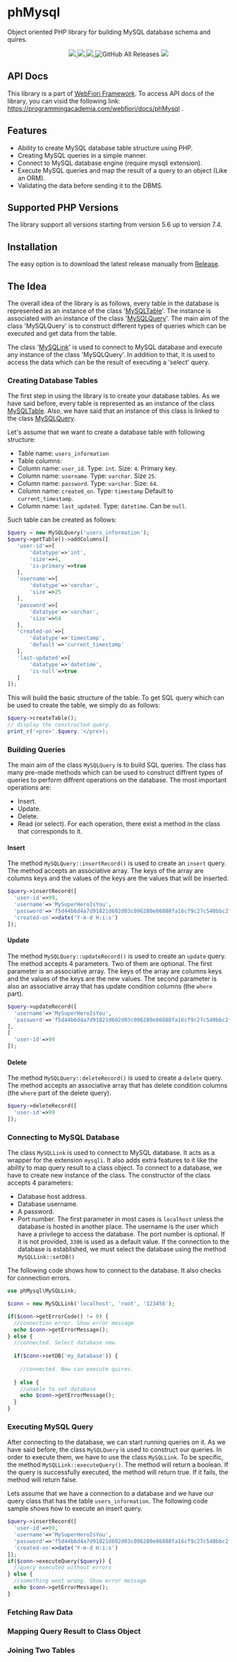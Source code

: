 # phMysql
Object oriented PHP library for building MySQL database schema and quires. 
<p align="center">
  <a href="https://travis-ci.org/usernane/phMysql">
    <img src="https://travis-ci.org/usernane/phMysql.svg?branch=master">
  </a>
  <a href="https://codecov.io/gh/usernane/phMysql">
    <img src="https://codecov.io/gh/usernane/phMysql/branch/master/graph/badge.svg" />
  </a>
  <a href="https://github.com/usernane/phMysql/releases">
      <img src="https://img.shields.io/github/release/usernane/phMySql.svg?label=latest" />
  </a>
  <img alt="GitHub All Releases" src="https://img.shields.io/packagist/dt/webfiori/ph-mysql?color=light-green">
  <a href="https://paypal.me/IbrahimBinAlshikh">
    <img src="https://img.shields.io/endpoint.svg?url=https%3A%2F%2Fprogrammingacademia.com%2Fwebfiori%2Fapis%2Fshields-get-dontate-badget">
  </a>
</p>

## API Docs
This library is a part of <a href="https://github.com/usernane/webfiori">WebFiori Framework</a>. To access API docs of the library, you can visid the following link: https://programmingacademia.com/webfiori/docs/phMysql .

## Features
* Ability to create MySQL database table structure using PHP.
* Creating MySQL queries in a simple manner. 
* Connect to MySQL database engine (require mysqli extension).
* Execute MySQL queries and map the result of a query to an object (Like an ORM).
* Validating the data before sending it to the DBMS.

## Supported PHP Versions
The library support all versions starting from version 5.6 up to version 7.4.

## Installation
The easy option is to download the latest release manually from <a href="https://github.com/usernane/phMySql/releases">Release</a>.

## The Idea
The overall idea of the library is as follows, every table in the database is represented as an instance of the class '<a href="https://github.com/usernane/phMysql/blob/master/src/MySQLTable.php">MySQLTable</a>'. The instance is associated with an instance of the class '<a href="https://github.com/usernane/phMysql/blob/master/src/MySQLQuery.php">MySQLQuery</a>'. The main aim of the class 'MySQLQuery' is to construct different types of queries which can be executed and get data from the table. 

The class '<a href="https://github.com/usernane/phMysql/blob/master/src/MySQLLink.php">MySQLink</a>' is used to connect to MySQL database and execute any instance of the class 'MySQLQuery'. In addition to that, it is used to access the data which can be the result of executing a 'select' query.

### Creating Database Tables
The first step in using the library is to create your database tables. As we have said before, every table is represented as an instance of the class <a href="https://programmingacademia.com/webfiori/docs/phMysql/MySQLTable">MySQLTable</a>. Also, we have said that an instance of this class is linked to the class <a href="https://programmingacademia.com/webfiori/docs/phMysql/MySQLQuery">MySQLQuery</a>. 

Let's assume that we want to create a database table with following structure:
* Table name: `users_information`
* Table columns:
 * Column name: `user_id`. Type: `int`. Size: `4`. Primary key.
 * Column name: `username`. Type: `varchar`. Size `25`.
 * Column name: `password`. Type: `varchar`. Size: `64`.
 * Column name: `created_on`. Type: `timestamp` Default to `current_timestamp`.
 * Column name: `last_updated`. Type: `datetime`. Can be `null`.
 
 Such table can be created as follows:
 ``` php
 $query = new MySQLQuery('users_information');
 $query->getTable()->addColumns([
    'user-id'=>[
        'datatype'=>'int',
        'size'=>4,
        'is-primary'=>true
    ],
    'username'=>[
        'datatype'=>'varchar',
        'size'=>25
    ],
    'password'=>[
        'datatype'=>'varchar',
        'size'=>64
    ],
    'created-on'=>[
        'datatype'=>'timestamp',
        'default'=>'current_timestamp'
    ],
    'last-updated'=>[
        'datatype'=>'datetime',
        'is-null'=>true
    ]
 ]);
 ```
 This will build the basic structure of the table. To get SQL query which can be used to create the table, we simply do as follows:
 ``` php
 $query->createTable();
 // display the constructed query.
 print_r('<pre>'.$query.'</pre>);
 ```
### Building Queries
The main aim of the class `MySQLQuery` is to build SQL queries. The class has many pre-made methods which can be used to construct diffrent types of queries to perform diffrent operations on the database. The most important operations are:
* Insert.
* Update.
* Delete.
* Read (or select).
For each operation, there exist a method in the class that corresponds to it.
#### Insert
The method `MySQLQuery::insertRecord()` is used to create an `insert` query. The method accepts an associative array. The keys of the array are columns keys and the values of the keys are the values that will be inserted. 
``` php
$query->insertRecord([
  'user-id'=>99,
  'username'=>'MySuperHeroIsYou',
  'password'=>'f5d44b6d4a7d91821d602d03c096280e86888fa16cf9c27c540bbc2fd4e73932',
  'created-on'=>date('Y-m-d H:i:s')
]);
```
#### Update
The method `MySQLQuery::updateRecord()` is used to create an `update` query. The method accepts 4 parameters. Two of them are optional. The first parameter is an associative array. The keys of the array are columns keys and the values of the keys are the new values. The second parameter is also an associative array that has update condition columns (the `where` part).
``` php
$query->updateRecord([
  'username'=>'MySuperHeroIsYou',
  'password'=>'f5d44b6d4a7d91821d602d03c096280e86888fa16cf9c27c540bbc2fd4e73932',
],
[
  'user-id'=>99
]);
```
#### Delete
The method `MySQLQuery::deleteRecord()` is used to create a `delete` query. The method accepts an associative array that has delete condition columns (the `where` part of the delete query). 
``` php
$query->deleteRecord([
  'user-id'=>99
]);
```
### Connecting to MySQL Database
The class `MySQLLink` is used to connect to MySQL database. It acts as a wrapper for the extension `mysqli`. It also adds extra features to it like the ability to map query result to a class object. 
To connect to a database, we have to create new instance of the class. The constructor of the class accepts 4 parameters:
* Database host address.
* Database username.
* A password.
* Port number.
The first parameter in most cases is `localhost` unless the database is hosted in another place. The username is the user which have a privilege to access the database. The port number is optional. If it is not provided, `3306` is used as a default value. If the connection to the database is established, we must select the database using the method `MySQLLink::setDB()`

The following code shows how to connect to the database. It also checks for connection errors.

``` php
use phMysql\MySQLLink;

$conn = new MySQLLink('localhost', 'root', '123456');

if($conn->getErrorCode() != 0) {
  //connection error. Show error message
  echo $conn->getErrorMessage();
} else {
  //connected. Select database now.
  
  if($conn->setDB('my_database')) {
  
    //connected. Now can execute quires.
  
  } else {
    //unable to set database
    echo $conn->getErrorMessage();
  }
}
```

### Executing MySQL Query
After connecting to the database, we can start running queries on it. As we have said before, the class `MySQLQuery` is used to construct our queries. In order to execute them, we have to use the class `MySQLLink`. To be specific, the method `MySQLLink::executeQuery()`. The method will return a boolean. If the query is successfully executed, the method will return true. If it fails, the method will return false.

Lets assume that we have a connection to a database and we have our query class that has the table `users_information`. The following code sample shows how to execute an insert query.

``` php
$query->insertRecord([
  'user-id'=>99,
  'username'=>'MySuperHeroIsYou',
  'password'=>'f5d44b6d4a7d91821d602d03c096280e86888fa16cf9c27c540bbc2fd4e73932',
  'created-on'=>date('Y-m-d H:i:s')
]);
if($conn->executeQuery($query)) {
  //query executed without errors
} else {
  //something went wrong. Show error message
  echo $conn->getErrorMessage();
}
```
### Fetching Raw Data
### Mapping Query Result to Class Object
### Joining Two Tables
```php


```
